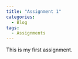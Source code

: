 ```yaml
---
title: "Assignment 1"
categories:
  - Blog
tags:
  - Assignments
---
```


This is my first assignment.